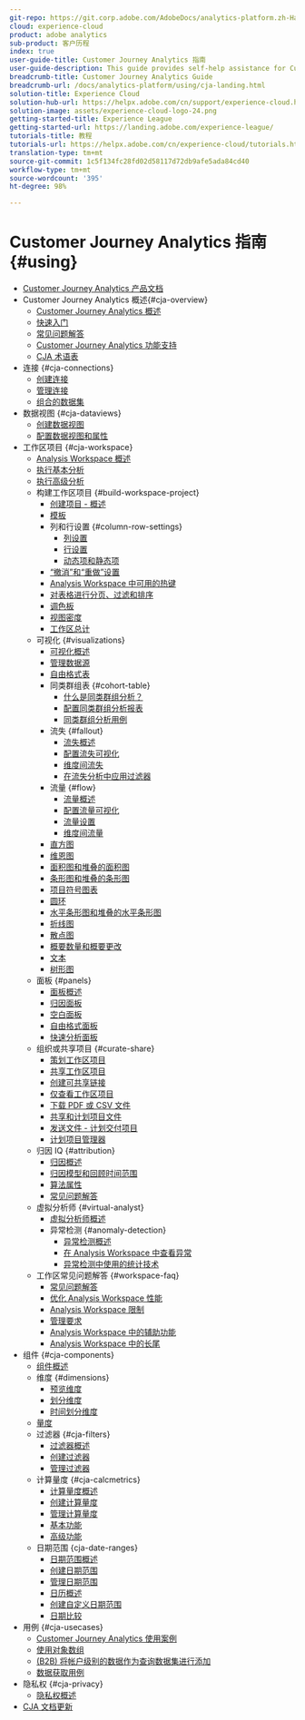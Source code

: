 ```yaml
---
git-repo: https://git.corp.adobe.com/AdobeDocs/analytics-platform.zh-Hans
cloud: experience-cloud
product: adobe analytics
sub-product: 客户历程
index: true
user-guide-title: Customer Journey Analytics 指南
user-guide-description: This guide provides self-help assistance for Customer Journey Analytics.
breadcrumb-title: Customer Journey Analytics Guide
breadcrumb-url: /docs/analytics-platform/using/cja-landing.html
solution-title: Experience Cloud
solution-hub-url: https://helpx.adobe.com/cn/support/experience-cloud.html
solution-image: assets/experience-cloud-logo-24.png
getting-started-title: Experience League
getting-started-url: https://landing.adobe.com/experience-league/
tutorials-title: 教程
tutorials-url: https://helpx.adobe.com/cn/experience-cloud/tutorials.html
translation-type: tm+mt
source-git-commit: 1c5f134fc28fd02d58117d72db9afe5ada84cd40
workflow-type: tm+mt
source-wordcount: '395'
ht-degree: 98%

---
```



# Customer Journey Analytics 指南 {#using}

+ [Customer Journey Analytics 产品文档](getting-started/cja-landing.md)
+ Customer Journey Analytics 概述{#cja-overview}
   + [Customer Journey Analytics 概述](getting-started/cja-overview.md)
   + [快速入门](getting-started/cja-getting-started.md)
   + [常见问题解答](getting-started/cja-faq.md)
   + [Customer Journey Analytics 功能支持](getting-started/cja-aa.md)
   + [CJA 术语表](getting-started/cja-glossary.md)
+ 连接 {#cja-connections}
   + [创建连接](connections/create-connection.md)
   + [管理连接](connections/manage-connection.md)
   + [组合的数据集](connections/combined-dataset.md)
+ 数据视图 {#cja-dataviews}
   + [创建数据视图](data-views/create-dataview.md)
   + [配置数据视图和属性](data-views/configure-dataviews.md)
+ 工作区项目 {#cja-workspace}
   + [Analysis Workspace 概述](analysis-workspace/home.md)
   + [执行基本分析](analysis-workspace/perform-basic-analysis.md)
   + [执行高级分析](analysis-workspace/perform-adv-analysis.md)
   + 构建工作区项目 {#build-workspace-project}
      + [创建项目 - 概述](analysis-workspace/build-workspace-project/freeform-overview.md)
      + [模板](analysis-workspace/build-workspace-project/starter-projects.md)
      + 列和行设置 {#column-row-settings}
         + [列设置](analysis-workspace/build-workspace-project/column-row-settings/column-settings.md)
         + [行设置](analysis-workspace/build-workspace-project/column-row-settings/table-settings.md)
         + [动态项和静态项](analysis-workspace/build-workspace-project/column-row-settings/manual-vs-dynamic-rows.md)
      + [“撤消”和“重做”设置](analysis-workspace/build-workspace-project/undo-redo.md)
      + [Analysis Workspace 中可用的热键](analysis-workspace/build-workspace-project/fa-shortcut-keys.md)
      + [对表格进行分页、过滤和排序](analysis-workspace/build-workspace-project/pagination-filtering-sorting.md)
      + [调色板](analysis-workspace/build-workspace-project/color-palettes.md)
      + [视图密度](analysis-workspace/build-workspace-project/view-density.md)
      + [工作区总计](analysis-workspace/build-workspace-project/workspace-totals.md)
   + 可视化 {#visualizations}
      + [可视化概述](analysis-workspace/visualizations/freeform-analysis-visualizations.md)
      + [管理数据源](analysis-workspace/visualizations/t-sync-visualization.md)
      + [自由格式表](analysis-workspace/visualizations/freeform-table.md)
      + 同类群组表 {#cohort-table}
         + [什么是同类群组分析？](analysis-workspace/visualizations/cohort-table/cohort-analysis.md)
         + [配置同类群组分析报表](analysis-workspace/visualizations/cohort-table/t-cohort.md)
         + [同类群组分析用例](analysis-workspace/visualizations/cohort-table/cohort-use-cases.md)
      + 流失 {#fallout}
         + [流失概述](analysis-workspace/visualizations/fallout/fallout-flow.md)
         + [配置流失可视化](analysis-workspace/visualizations/fallout/configuring-fallout.md)
         + [维度间流失](analysis-workspace/visualizations/fallout/configuring-interdimensional-fallout.md)
         + [在流失分析中应用过滤器](analysis-workspace/visualizations/fallout/compare-segments-fallout.md)
      + 流量 {#flow}
         + [流量概述](analysis-workspace/visualizations/c-flow/flow.md)
         + [配置流量可视化](analysis-workspace/visualizations/c-flow/creating-flow-report.md)
         + [流量设置](analysis-workspace/visualizations/c-flow/flow-settings.md)
         + [维度间流量](analysis-workspace/visualizations/c-flow/multi-dimensional-flow.md)
      + [直方图](analysis-workspace/visualizations/histogram.md)
      + [维恩图](analysis-workspace/visualizations/venn.md)
      + [面积图和堆叠的面积图](analysis-workspace/visualizations/area.md)
      + [条形图和堆叠的条形图](analysis-workspace/visualizations/bar.md)
      + [项目符号图表](analysis-workspace/visualizations/bullet-graph.md)
      + [圆环](analysis-workspace/visualizations/donut.md)
      + [水平条形图和堆叠的水平条形图](analysis-workspace/visualizations/horizontal-bar.md)
      + [折线图](analysis-workspace/visualizations/line.md)
      + [散点图](analysis-workspace/visualizations/scatterplot.md)
      + [概要数量和概要更改](analysis-workspace/visualizations/summary-number-change.md)
      + [文本](analysis-workspace/visualizations/text.md)
      + [树形图](analysis-workspace/visualizations/treemap.md)
   + 面板 {#panels}
      + [面板概述](analysis-workspace/c-panels/panels.md)
      + [归因面板](analysis-workspace/c-panels/attribution.md)
      + [空白面板](analysis-workspace/c-panels/blank-panel.md)
      + [自由格式面板](analysis-workspace/c-panels/freeform-panel.md)
      + [快速分析面板](analysis-workspace/c-panels/quickinsight.md)
   + 组织或共享项目 {#curate-share}
      + [策划工作区项目](analysis-workspace/curate-share/curate.md)
      + [共享工作区项目](analysis-workspace/curate-share/share-projects.md)
      + [创建可共享链接](analysis-workspace/curate-share/shareable-links.md)
      + [仅查看工作区项目](analysis-workspace/curate-share/view-only-projects.md)
      + [下载 PDF 或 CSV 文件](analysis-workspace/curate-share/download-send.md)
      + [共享和计划项目文件](analysis-workspace/curate-share/send-schedule-files.md)
      + [发送文件 - 计划交付项目](analysis-workspace/curate-share/t-schedule-report.md)
      + [计划项目管理器](analysis-workspace/curate-share/schedule-projects.md)
   + 归因 IQ {#attribution}
      + [归因概述](analysis-workspace/attribution/overview.md)
      + [归因模型和回顾时间范围](analysis-workspace/attribution/models.md)
      + [算法属性](analysis-workspace/attribution/algorithmic.md)
      + [常见问题解答](analysis-workspace/attribution/faq.md)
   + 虚拟分析师 {#virtual-analyst}
      + [虚拟分析师概述](analysis-workspace/virtual-analyst/overview.md)
      + 异常检测 {#anomaly-detection}
         + [异常检测概述](analysis-workspace/virtual-analyst/c-anomaly-detection/anomaly-detection.md)
         + [在 Analysis Workspace 中查看异常](analysis-workspace/virtual-analyst/c-anomaly-detection/view-anomalies.md)
         + [异常检测中使用的统计技术](analysis-workspace/virtual-analyst/c-anomaly-detection/statistics-anomaly-detection.md)
   + 工作区常见问题解答 {#workspace-faq}
      + [常见问题解答](analysis-workspace/workspace-faq/faq.md)
      + [优化 Analysis Workspace 性能](analysis-workspace/workspace-faq/optimizing-performance.md)
      + [Analysis Workspace 限制](analysis-workspace/workspace-faq/aw-limitations.md)
      + [管理要求](analysis-workspace/workspace-faq/frequently-asked-questions-analysis-workspace.md)
      + [Analysis Workspace 中的辅助功能](analysis-workspace/workspace-faq/aw-accessibility.md)
      + [Analysis Workspace 中的长尾](analysis-workspace/workspace-faq/long-tail.md)
+ 组件 {#cja-components}
   + [组件概述](components/overview.md)
   + 维度 {#dimensions}
      + [预览维度](components/dimensions/view-dimensions.md)
      + [划分维度](components/dimensions/t-breakdown-fa.md)
      + [时间划分维度](components/dimensions/time-parting-dimensions.md)
   + [量度](components/apply-create-metrics.md)
   + 过滤器 {#cja-filters}
      + [过滤器概述](components/filters/filters-overview.md)
      + [创建过滤器](components/filters/create-filters.md)
      + [管理过滤器](components/filters/manage-filters.md)
   + 计算量度 {#cja-calcmetrics}
      + [计算量度概述](components/calc-metrics/calc-metr-overview.md)
      + [创建计算量度](components/calc-metrics/create.md)
      + [管理计算量度](components/calc-metrics/manage.md)
      + [基本功能](components/calc-metrics/cm-functions.md)
      + [高级功能](components/calc-metrics/cm-adv-functions.md)
   + 日期范围 {cja-date-ranges}
      + [日期范围概述](components/date-ranges/overview.md)
      + [创建日期范围](components/date-ranges/create.md)
      + [管理日期范围](components/date-ranges/manage.md)
      + [日历概述](components/date-ranges/calendar.md)
      + [创建自定义日期范围](components/date-ranges/custom-date-ranges.md)
      + [日期比较](components/date-ranges/time-comparison.md)
+ 用例 {#cja-usecases}
   + [Customer Journey Analytics 使用案例](use-cases/cja-usecases.md)
   + [使用对象数组](use-cases/object-arrays.md)
   + [(B2B) 将帐户级别的数据作为查询数据集进行添加](use-cases/b2b.md)
   + [数据获取用例](use-cases/data-ingestion.md)
+ 隐私权 {#cja-privacy}
   + [隐私权概述](privacy/privacy-overview.md)
+ [CJA 文档更新](doc-changes.md)
